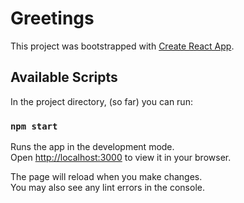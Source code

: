 # Greetings

This project was bootstrapped with [Create React App](https://github.com/facebook/create-react-app).

## Available Scripts

In the project directory, (so far) you can run:

### `npm start`

Runs the app in the development mode.\
Open [http://localhost:3000](http://localhost:3000) to view it in your browser.

The page will reload when you make changes.\
You may also see any lint errors in the console.
